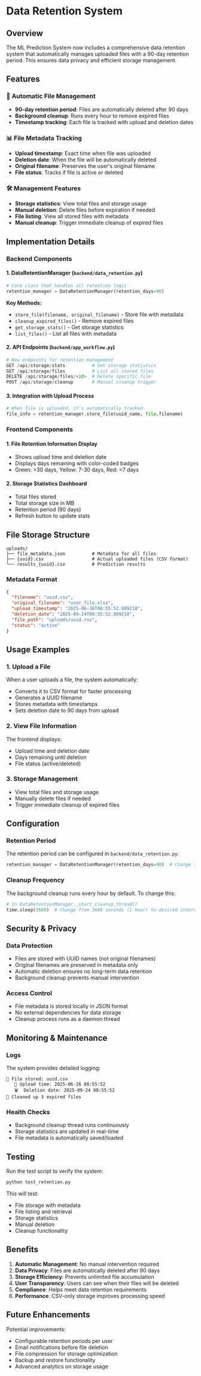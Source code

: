# Data Retention System

## Overview

The ML Prediction System now includes a comprehensive data retention system that automatically manages uploaded files with a 90-day retention period. This ensures data privacy and efficient storage management.

## Features

### 🔄 **Automatic File Management**
- **90-day retention period**: Files are automatically deleted after 90 days
- **Background cleanup**: Runs every hour to remove expired files
- **Timestamp tracking**: Each file is tracked with upload and deletion dates

### 📊 **File Metadata Tracking**
- **Upload timestamp**: Exact time when file was uploaded
- **Deletion date**: When the file will be automatically deleted
- **Original filename**: Preserves the user's original filename
- **File status**: Tracks if file is active or deleted

### 🛠️ **Management Features**
- **Storage statistics**: View total files and storage usage
- **Manual deletion**: Delete files before expiration if needed
- **File listing**: View all stored files with metadata
- **Manual cleanup**: Trigger immediate cleanup of expired files

## Implementation Details

### Backend Components

#### 1. **DataRetentionManager** (`backend/data_retention.py`)
```python
# Core class that handles all retention logic
retention_manager = DataRetentionManager(retention_days=90)
```

**Key Methods:**
- `store_file(filename, original_filename)` - Store file with metadata
- `cleanup_expired_files()` - Remove expired files
- `get_storage_stats()` - Get storage statistics
- `list_files()` - List all files with metadata

#### 2. **API Endpoints** (`backend/app_workflow.py`)
```python
# New endpoints for retention management
GET /api/storage/stats          # Get storage statistics
GET /api/storage/files          # List all stored files
DELETE /api/storage/files/<id>  # Delete specific file
POST /api/storage/cleanup       # Manual cleanup trigger
```

#### 3. **Integration with Upload Process**
```python
# When file is uploaded, it's automatically tracked
file_info = retention_manager.store_file(uuid_name, file.filename)
```

### Frontend Components

#### 1. **File Retention Information Display**
- Shows upload time and deletion date
- Displays days remaining with color-coded badges
- Green: >30 days, Yellow: 7-30 days, Red: <7 days

#### 2. **Storage Statistics Dashboard**
- Total files stored
- Total storage size in MB
- Retention period (90 days)
- Refresh button to update stats

## File Storage Structure

```
uploads/
├── file_metadata.json          # Metadata for all files
├── {uuid}.csv                  # Actual uploaded files (CSV format)
└── results_{uuid}.csv          # Prediction results
```

### Metadata Format
```json
{
  "filename": "uuid.csv",
  "original_filename": "user_file.xlsx",
  "upload_timestamp": "2025-06-26T08:55:52.809218",
  "deletion_date": "2025-09-24T08:55:52.809218",
  "file_path": "uploads/uuid.csv",
  "status": "active"
}
```

## Usage Examples

### 1. **Upload a File**
When a user uploads a file, the system automatically:
- Converts it to CSV format for faster processing
- Generates a UUID filename
- Stores metadata with timestamps
- Sets deletion date to 90 days from upload

### 2. **View File Information**
The frontend displays:
- Upload time and deletion date
- Days remaining until deletion
- File status (active/deleted)

### 3. **Storage Management**
- View total files and storage usage
- Manually delete files if needed
- Trigger immediate cleanup of expired files

## Configuration

### Retention Period
The retention period can be configured in `backend/data_retention.py`:
```python
retention_manager = DataRetentionManager(retention_days=90)  # Change this value
```

### Cleanup Frequency
The background cleanup runs every hour by default. To change this:
```python
# In DataRetentionManager._start_cleanup_thread()
time.sleep(3600)  # Change from 3600 seconds (1 hour) to desired interval
```

## Security & Privacy

### Data Protection
- Files are stored with UUID names (not original filenames)
- Original filenames are preserved in metadata only
- Automatic deletion ensures no long-term data retention
- Background cleanup prevents manual intervention

### Access Control
- File metadata is stored locally in JSON format
- No external dependencies for data storage
- Cleanup process runs as a daemon thread

## Monitoring & Maintenance

### Logs
The system provides detailed logging:
```
📁 File stored: uuid.csv
   📅 Upload time: 2025-06-26 08:55:52
   🗑️  Deletion date: 2025-09-24 08:55:52
🧹 Cleaned up 3 expired files
```

### Health Checks
- Background cleanup thread runs continuously
- Storage statistics are updated in real-time
- File metadata is automatically saved/loaded

## Testing

Run the test script to verify the system:
```bash
python test_retention.py
```

This will test:
- File storage with metadata
- File listing and retrieval
- Storage statistics
- Manual deletion
- Cleanup functionality

## Benefits

1. **Automatic Management**: No manual intervention required
2. **Data Privacy**: Files are automatically deleted after 90 days
3. **Storage Efficiency**: Prevents unlimited file accumulation
4. **User Transparency**: Users can see when their files will be deleted
5. **Compliance**: Helps meet data retention requirements
6. **Performance**: CSV-only storage improves processing speed

## Future Enhancements

Potential improvements:
- Configurable retention periods per user
- Email notifications before file deletion
- File compression for storage optimization
- Backup and restore functionality
- Advanced analytics on storage usage 